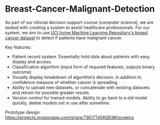 # Breast-Cancer-Malignant-Detection

As part of our clincial decision support course (computer science), we are tasked with creating a system to assist healthcare professionals. For our system, we aim to use [UCI Irvine Machine Learning Repository's breast cancer dataset](http://archive.ics.uci.edu/ml/datasets/Breast+Cancer) to detect if patients have malignant cancer. 

Key features:
- Patient record system. Essentially hold data about patients with easy display and access.
- Classification algorithm (input form of required features, outputs binary outcome)
- Visually display breakdown of algorithm’s decision. In addition to confidence measure of whether cancer is spreading.
- Ability to upload new datasets, or concatenate with existing datasets and retrain for possible greater results.
- Version control for trained models. Ability to go back to a old model quickly, delete models not in use after sometime.

Prototype design:
https://projects.invisionapp.com/share/TBO7T45KQE9#/screens
